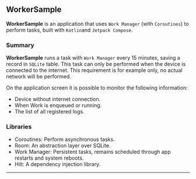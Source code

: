 ## WorkerSample

<b>WorkerSample</b> is an application that uses `Work Manager` (with `Coroutines`) to perform tasks,
built with `Kotlin`and `Jetpack Compose`.

### Summary

<b>WorkerSample</b> runs a task with `Work Manager` every 15 minutes, saving a record in `SQLite`
table. This task can only be performed when the device is connected to the internet. This
requirement is for example only, no actual network will be performed.

On the application screen it is possible to monitor the following information:

- Device without internet connection.
- When Work is enqueued or running.
- The list of all registered logs.

### Libraries

- Coroutines: Perform asynchronous tasks.
- Room: An abstraction layer over SQLite.
- Work Manager: Persistent tasks, remains scheduled through app restarts and system reboots.
- Hilt: A dependency injection library.

---
